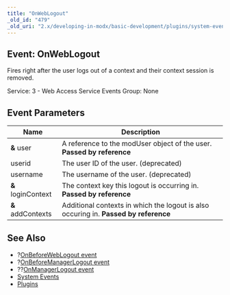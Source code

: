 ```yaml
---
title: "OnWebLogout"
_old_id: "479"
_old_uri: "2.x/developing-in-modx/basic-development/plugins/system-events/onweblogout"
---
```


## Event: OnWebLogout

Fires right after the user logs out of a context and their context session is removed.

Service: 3 - Web Access Service Events 
Group: None

## Event Parameters

| Name | Description |
|------|-------------|
| **&** user | A reference to the modUser object of the user. **Passed by reference** |
| userid | The user ID of the user. (deprecated) |
| username | The username of the user. (deprecated) |
| **&** loginContext | The context key this logout is occurring in. **Passed by reference** |
| **&** addContexts | Additional contexts in which the logout is also occuring in. **Passed by reference** |
## See Also

- ?[OnBeforeWebLogout event](developing-in-modx/basic-development/plugins/system-events/onbeforeweblogout "OnBeforeWebLogout")
- ?[OnBeforeManagerLogout event](developing-in-modx/basic-development/plugins/system-events/onbeforemanagerlogout "OnBeforeManagerLogout")
- ??[OnManagerLogout event](developing-in-modx/basic-development/plugins/system-events/onmanagerlogout "OnManagerLogout")
- [System Events](developing-in-modx/basic-development/plugins/system-events "System Events")
- [Plugins](developing-in-modx/basic-development/plugins "Plugins")